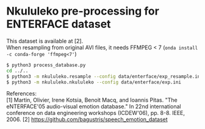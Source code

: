 # Nkululeko pre-processing for ENTERFACE dataset

This dataset is available at [2].  
When resampling from original AVI files, it needs FFMPEG < 7
(`onda install -c conda-forge 'ffmpeg<7'`)


```bash
$ python3 process_database.py
cd ../..
$ python3 -m nkululeko.resample --config data/enterface/exp_resample.ini
$ python3 -m nkululeko.nkululeko --config data/enterface/exp.ini
```


References:  
[1] Martin, Olivier, Irene Kotsia, Benoit Macq, and Ioannis Pitas. "The eNTERFACE'05 audio-visual emotion database." In 22nd international conference on data engineering workshops (ICDEW'06), pp. 8-8. IEEE, 2006.
[2] https://github.com/bagustris/speech_emotion_dataset